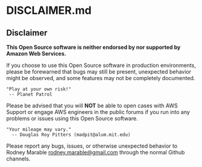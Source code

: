 # DISCLAIMER.md

## Disclaimer

**This Open Source software is neither endorsed by nor supported by Amazon Web Services.**

If you choose to use this Open Source software in production environments,
please be forewarned that bugs may still be present, unexpected behavior
might be observed, and some features may not be completely documented.
```
"Play at your own risk!"
 -- Planet Patrol
```

Please be advised that you will **NOT** be able to open cases with AWS Support or engage AWS engineers in the public forums if you run into any problems or issues using this Open Source software.

```
"Your mileage may vary." 
  -- Douglas Roy Pitters (madpit@alum.mit.edu)
```

Please report any bugs, issues, or otherwise unexpected behavior to Rodney
Marable <rodney.marable@gmail.com> through the normal Github channels.
